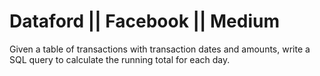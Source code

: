 # Dataford || Facebook || Medium

Given a table of transactions with transaction dates and amounts, write a SQL query to calculate the running total for each day.
